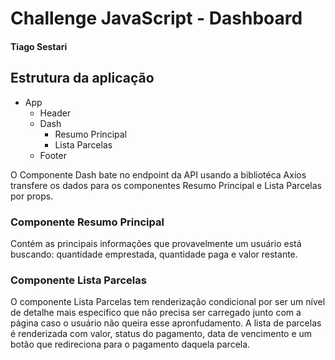 # Challenge JavaScript - Dashboard
#### Tiago Sestari


## Estrutura da aplicação

- App
  - Header
  - Dash  
    - Resumo Principal
    - Lista Parcelas
  - Footer

O Componente Dash bate no endpoint da API usando a bibliotéca Axios transfere os dados para os componentes Resumo Principal e Lista Parcelas por props.

### Componente Resumo Principal

Contém as principais informações que provavelmente um usuário está buscando: quantidade emprestada, quantidade paga e valor restante.

### Componente Lista Parcelas

O componente Lista Parcelas tem renderização condicional por ser um nível de detalhe mais especifico que não precisa ser carregado junto com a página caso o usuário não queira esse apronfudamento.
A lista de parcelas é renderizada com valor, status do pagamento, data de vencimento e um botão que redireciona para o pagamento daquela parcela.
